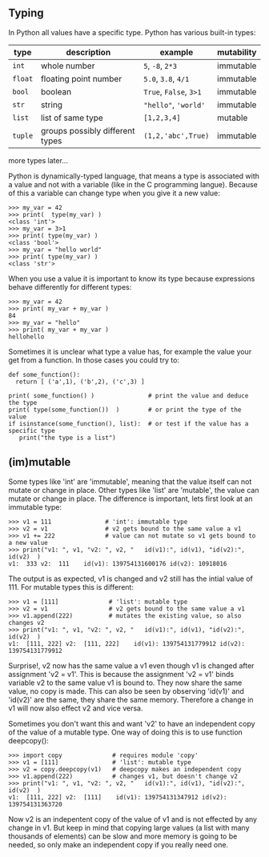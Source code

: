 ## Typing

In Python all values have a specific type. Python has various built-in types:

| type    | description                     | example                | mutability |
| ------- | ------------------------------- | ---------------------- | ---------- |
| `int`   | whole number                    | `5`, `-8`, `2*3`       | immutable  |
| `float` | floating point number           | `5.0`, `3.8`, `4/1`    | immutable  |
| `bool`  | boolean                         | `True`, `False`, `3>1` | immutable  |
| `str`   | string                          | `"hello"`, `'world'`   | immutable  |
| `list`  | list of same type               | `[1,2,3,4]`            | mutable    |
| `tuple` | groups possibly different types | `(1,2,'abc',True)`     | immutable  |

more types later... 

Python is dynamically-typed language, that means a type is associated
with a value and not with a variable (like in the C programming
langue). Because of this a variable can change type when you give it a
new value:

    >>> my_var = 42
    >>> print(  type(my_var) )
    <class 'int'>
    >>> my_var = 3>1
    >>> print( type(my_var) )
    <class 'bool'>
    >>> my_var = "hello world"
    >>> print( type(my_var) )
    <class 'str'>

When you use a value it is important to know its type
because expressions behave differently for different types:

    >>> my_var = 42
    >>> print( my_var + my_var )
    84
    >>> my_var = "hello"
    >>> print( my_var + my_var )
    hellohello

Sometimes it is unclear what type a value has, for example the value
your get from a function. In those cases you could try to:

    def some_function():
      return [ ('a',1), ('b',2), ('c',3) ]

    print( some_function() )               # print the value and deduce the type
    print( type(some_function())  )        # or print the type of the value
    if isinstance(some_function(), list):  # or test if the value has a specific type
       print("the type is a list")


## (im)mutable

Some types like 'int' are 'immutable', meaning that the value itself
can not mutate or change in place. Other types like 'list' are
'mutable', the value can mutate or change in place. The difference is
important, lets first look at an immutable type:

    >>> v1 = 111               # 'int': immutable type
    >>> v2 = v1                # v2 gets bound to the same value a v1
    >>> v1 += 222              # value can not mutate so v1 gets bound to a new value
    >>> print("v1: ", v1, "v2: ", v2, "   id(v1):", id(v1), "id(v2):", id(v2)  )
    v1:  333 v2:  111    id(v1): 139754131600176 id(v2): 10918016

The output is as expected, v1 is changed and v2 still has the intial
value of 111. For mutable types this is different:

    >>> v1 = [111]              # 'list': mutable type
    >>> v2 = v1                 # v2 gets bound to the same value a v1
    >>> v1.append(222)          # mutates the existing value, so also changes v2
    >>> print("v1: ", v1, "v2: ", v2, "   id(v1):", id(v1), "id(v2):", id(v2)  )
    v1:  [111, 222] v2:  [111, 222]    id(v1): 139754131779912 id(v2): 139754131779912

Surprise!, v2 now has the same value a v1 even though v1 is changed
after assignment 'v2 = v1'. This is because the assignment 'v2 = v1'
binds variable v2 to the same value v1 is bound to. They now share the
same value, no copy is made. This can also be seen by observing
'id(v1)' and 'id(v2)' are the same, they share the same
memory. Therefore a change in v1 will now also effect v2 and vice
versa.

Sometimes you don't want this and want 'v2' to have an independent
copy of the value of a mutable type. One way of doing this is to use
function deepcopy():

    >>> import copy              # requires module 'copy' 
    >>> v1 = [111]               # 'list': mutable type
    >>> v2 = copy.deepcopy(v1)   # deepcopy makes an independent copy
    >>> v1.append(222)           # changes v1, but doesn't change v2
    >>> print("v1: ", v1, "v2: ", v2, "   id(v1):", id(v1), "id(v2):", id(v2)  )
    v1:  [111, 222] v2:  [111]    id(v1): 139754131347912 id(v2): 139754131363720

Now v2 is an indepentent copy of the value of v1 and is not effected
by any change in v1. But keep in mind that copying large values (a
list with many thousands of elements) can be slow and more memory is
going to be needed, so only make an independent copy if you really
need one.
